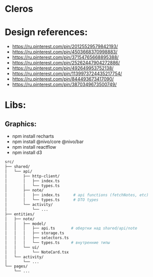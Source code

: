 # Cleros

# Design references:

- https://ru.pinterest.com/pin/20125529579842193/
- https://ru.pinterest.com/pin/4503668370998883/
- https://ru.pinterest.com/pin/37154765668895388/
- https://ru.pinterest.com/pin/25262447904272886/
- https://ru.pinterest.com/pin/492649953752138/
- https://ru.pinterest.com/pin/1139973724435217754/
- https://ru.pinterest.com/pin/844493673417090/
- https://ru.pinterest.com/pin/3870349673500749/

# Libs:

## Graphics:

- npm install recharts
- npm install @nivo/core @nivo/bar
- npm install reactflow
- npm install d3

```bash
src/
├── shared/
│   └── api/
│       ├── http-client/
│       │   ├── index.ts
│       │   └── types.ts
│       ├── note/
│       │   ├── index.ts      # api functions (fetchNotes, etc)
│       │   └── types.ts      # DTO types
│       └── activity/
│           └── ...
├── entities/
│   ├── note/
│   │   ├── model/
│   │   │   ├── api.ts       # обертки над shared/api/note
│   │   │   ├── storage.ts
│   │   │   ├── selectors.ts
│   │   │   └── types.ts     # внутренние типы
│   │   └── ui/
│   │       └── NoteCard.tsx
│   └── activity/
│       └── ...
└── pages/
    └── ...

```
